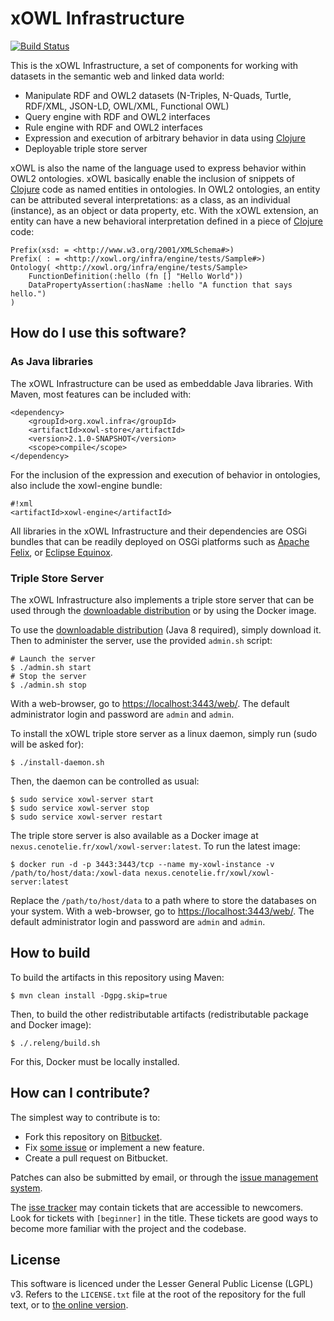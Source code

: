 # xOWL Infrastructure #

[![Build Status](https://dev.azure.com/lwouters/cenotelie/_apis/build/status/cenotelie.xowl-infra?branchName=master)](https://dev.azure.com/lwouters/cenotelie/_build/latest?definitionId=3&branchName=master)

This is the xOWL Infrastructure, a set of components for working with datasets in the semantic web and linked data world:

* Manipulate RDF and OWL2 datasets (N-Triples, N-Quads, Turtle, RDF/XML, JSON-LD, OWL/XML, Functional OWL)
* Query engine with RDF and OWL2 interfaces
* Rule engine with RDF and OWL2 interfaces
* Expression and execution of arbitrary behavior in data using [Clojure](http://clojure.org)
* Deployable triple store server

xOWL is also the name of the language used to express behavior within OWL2 ontologies.
xOWL basically enable the inclusion of snippets of [Clojure](http://clojure.org) code as named entities in ontologies.
In OWL2 ontologies, an entity can be attributed several interpretations: as a class, as an individual (instance), as an object or data property, etc.
With the xOWL extension, an entity can have a new behavioral interpretation defined in a piece of [Clojure](http://clojure.org) code:

```
Prefix(xsd: = <http://www.w3.org/2001/XMLSchema#>)
Prefix( : = <http://xowl.org/infra/engine/tests/Sample#>)
Ontology( <http://xowl.org/infra/engine/tests/Sample>
    FunctionDefinition(:hello (fn [] "Hello World"))
    DataPropertyAssertion(:hasName :hello "A function that says hello.")
)
```

## How do I use this software? ##

### As Java libraries ###

The xOWL Infrastructure can be used as embeddable Java libraries. With Maven, most features can be included with:

```
<dependency>
    <groupId>org.xowl.infra</groupId>
    <artifactId>xowl-store</artifactId>
    <version>2.1.0-SNAPSHOT</version>
    <scope>compile</scope>
</dependency>
```

For the inclusion of the expression and execution of behavior in ontologies, also include the xowl-engine bundle:

```
#!xml
<artifactId>xowl-engine</artifactId>
```

All libraries in the xOWL Infrastructure and their dependencies are OSGi bundles that can be readily deployed on OSGi platforms such as [Apache Felix](http://felix.apache.org/), or [Eclipse Equinox](http://www.eclipse.org/equinox/).

### Triple Store Server ###

The xOWL Infrastructure also implements a triple store server that can be used through the [downloadable distribution](https://bitbucket.org/cenotelie/xowl-infra/downloads) or by using the Docker image.

To use the [downloadable distribution](https://bitbucket.org/cenotelie/xowl-infra/downloads) (Java 8 required), simply download it.
Then to administer the server, use the provided `admin.sh` script:

```
# Launch the server
$ ./admin.sh start
# Stop the server
$ ./admin.sh stop
```

With a web-browser, go to [https://localhost:3443/web/](https://localhost:3443/web/).
The default administrator login and password are `admin` and `admin`.

To install the xOWL triple store server as a linux daemon, simply run (sudo will be asked for):

```
$ ./install-daemon.sh
```

Then, the daemon can be controlled as usual:

```
$ sudo service xowl-server start
$ sudo service xowl-server stop
$ sudo service xowl-server restart
```

The triple store server is also available as a Docker image at `nexus.cenotelie.fr/xowl/xowl-server:latest`.
To run the latest image:

```
$ docker run -d -p 3443:3443/tcp --name my-xowl-instance -v /path/to/host/data:/xowl-data nexus.cenotelie.fr/xowl/xowl-server:latest
```

Replace the `/path/to/host/data` to a path where to store the databases on your system.
With a web-browser, go to [https://localhost:3443/web/](https://localhost:3443/web/).
The default administrator login and password are `admin` and `admin`.


## How to build ##

To build the artifacts in this repository using Maven:

```
$ mvn clean install -Dgpg.skip=true
```

Then, to build the other redistributable artifacts (redistributable package and Docker image):

```
$ ./.releng/build.sh
```

For this, Docker must be locally installed.


## How can I contribute? ##

The simplest way to contribute is to:

* Fork this repository on [Bitbucket](https://bitbucket.org/cenotelie/xowl-infra).
* Fix [some issue](https://bitbucket.org/cenotelie/xowl-infra/issues?status=new&status=open) or implement a new feature.
* Create a pull request on Bitbucket.

Patches can also be submitted by email, or through the [issue management system](https://bitbucket.org/cenotelie/xowl-infra/issues).

The [isse tracker](https://bitbucket.org/cenotelie/xowl-infra/issues) may contain tickets that are accessible to newcomers. Look for tickets with `[beginner]` in the title. These tickets are good ways to become more familiar with the project and the codebase.


## License ##

This software is licenced under the Lesser General Public License (LGPL) v3.
Refers to the `LICENSE.txt` file at the root of the repository for the full text, or to [the online version](http://www.gnu.org/licenses/lgpl-3.0.html).